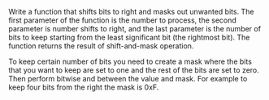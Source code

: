 Write a function that shifts bits to right and masks out unwanted bits. The first parameter of the function is the number to process, the second parameter is number shifts to right, and the last parameter is the number of bits to keep starting from the least significant bit (the rightmost bit). The function returns the result of shift-and-mask operation.

To keep certain number of bits you need to create a mask where the bits that you want to keep are set to one and the rest of the bits are set to zero. Then perform bitwise and between the value and mask. For example to keep four bits from the right the mask is 0xF.
